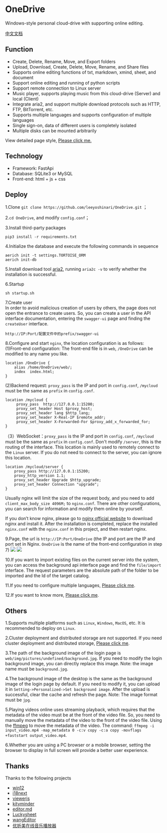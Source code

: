 # OneDrive
Windows-style personal cloud-drive with supporting online editing.

[中文文档](https://github.com/leeyoshinari/OneDrive/blob/main/README_zh.md)

## Function
- Create, Delete, Rename, Move, and Export folders
- Upload, Download, Create, Delete, Move, Rename, and Share files
- Supports online editing functions of txt, markdown, xmind, sheet, and document
- Support online editing and running of python scripts
- Support remote connection to Linux server
- Music player, supports playing music from this cloud-drive (Server) and local (Client)
- Integrate aria2, and support multiple download protocols such as HTTP, FTP, BitTorrent, etc.
- Supports multiple languages and supports configuration of multiple languages
- Single sign-on, data of different users is completely isolated
- Multiple disks can be mounted arbitrarily

View detailed page style, [Please click me.](https://github.com/leeyoshinari/OneDrive/blob/main/web/detail.md)

## Technology
- Framework: FastApi
- Database: SQLite3 or MySQL
- Front-end: html + js + css

## Deploy
1.Clone `git clone https://github.com/leeyoshinari/OneDrive.git` ；

2.`cd OneDrive`, and modify `config.conf`；

3.Install third-party packages
```shell script
pip3 install -r requirements.txt
```

4.Initialize the database and execute the following commands in sequence
```shell script
aerich init -t settings.TORTOISE_ORM
aerich init-db
```

5.Install download tool [aria2](https://github.com/aria2/aria2/releases), running `aria2c -v` to verify whether the installation is successful.

6.Startup
```shell script
sh startup.sh
```

7.Create user<br>
In order to avoid malicious creation of users by others, the page does not open the entrance to create users. So, you can create a user in the API interface documentation, entering the `swagger-ui` page and finding the `createUser` interface.
```shell script
http://IP:Port/配置文件中的prefix/swagger-ui
```

8.Configure and start `nginx`, the location configuration is as follows:<br>
(1)Front-end configuration: The front-end file is in `web`, `/OneDrive` can be modified to any name you like.
```shell script
location /OneDrive {
    alias /home/OneDrive/web/;
    index  index.html;
}
```
(2)Backend request: `proxy_pass` is the IP and port in `config.conf`, `/mycloud` must be the same as `prefix` in `config.conf`.
```shell script
location /mycloud {
     proxy_pass  http://127.0.0.1:15200;
     proxy_set_header Host $proxy_host;
     proxy_set_header lang $http_lang;
     proxy_set_header X-Real-IP $remote_addr;
     proxy_set_header X-Forwarded-For $proxy_add_x_forwarded_for;
}
```
（3）WebSocket：`proxy_pass` is the IP and port in `config.conf`, `/mycloud` must be the same as `prefix` in `config.conf`. Don't modify `/server`, this is the routing of the interface. This location is mainly used to remotely connect to the `Linux` server. If you do not need to connect to the server, you can ignore this location.
```shell script
location /mycloud/server {
    proxy_pass http://127.0.0.1:15200;
    proxy_http_version 1.1;
    proxy_set_header Upgrade $http_upgrade;
    proxy_set_header Connection "upgrade";
}
```
Usually nginx will limit the size of the request body, and you need to add `client_max_body_size 4096M;` to `nginx.conf`. There are other configurations, you can search for information and modify them online by yourself.

If you don’t know nginx, please go to [nginx official website](http://nginx.org/en/download.html) to download nginx and install it. After the installation is completed, replace the installed `nginx.conf` with the `nginx.conf` in this project, and then restart nginx.

9.Page, the url is `http://IP:Port/OneDrive` (the IP and port are the IP and port set in Nginx. `OneDrive` is the name of the front-end configuration in step 7)
![](https://github.com/leeyoshinari/OneDrive/blob/main/web/img/pictures/login.jpg)
![](https://github.com/leeyoshinari/OneDrive/blob/main/web/img/pictures/home.jpg)

10.If you want to import existing files on the current server into the system, you can access the background api interface page and find the `file/import` interface. The request parameters are the absolute path of the folder to be imported and the Id of the target catalog.

11.If you need to configure multiple languages, [Please click me](https://github.com/leeyoshinari/OneDrive/blob/main/web/detail.md).

12.If you want to know more, [Please click me](https://github.com/leeyoshinari/OneDrive/blob/main/web/detail.md).

## Others
1.Supports multiple platforms such as `Linux`, `Windows`, `MacOS`, etc. It is recommended to deploy on `Linux`.

2.Cluster deployment and distributed storage are not supported. If you need cluster deployment and distributed storage, [Please click me](https://github.com/leeyoshinari/mycloud).

3.The path of the background image of the login page is `web/img/pictures/undefined/background.jpg`. If you need to modify the login background image, you can directly replace this image. Note: the image name must be `background.jpg`.

4.The background image of the desktop is the same as the background image of the login page by default. If you need to modify it, you can upload it in `Setting->Personalized->Set background image`. After the upload is successful, clear the cache and refresh the page. Note: The image format must be `jpg`.

5.Playing videos online uses streaming playback, which requires that the metadata of the video must be at the front of the video file. So, you need to manually move the metadata of the video to the front of the video file. Using the [ffmpeg](https://github.com/BtbN/FFmpeg-Builds/releases) to move the metadata of the video. The command: `ffmpeg -i input_video.mp4 -map_metadata 0 -c:v copy -c:a copy -movflags +faststart output_video.mp4`.

6.Whether you are using a PC browser or a mobile browser, setting the browser to display in full screen will provide a better user experience.

## Thanks
Thanks to the following projects
- [win12](https://github.com/tjy-gitnub/win12)
- [i18next](https://github.com/i18next/i18next)
- [viewerjs](https://github.com/fengyuanchen/viewerjs)
- [kityminder](https://github.com/fex-team/kityminder)
- [editor.md](https://github.com/pandao/editor.md)
- [Luckysheet](https://github.com/dream-num/Luckysheet)
- [wangEditor](https://github.com/wangeditor-team/wangEditor)
- [优折美在线音乐播放器](https://m.uzz.me)
